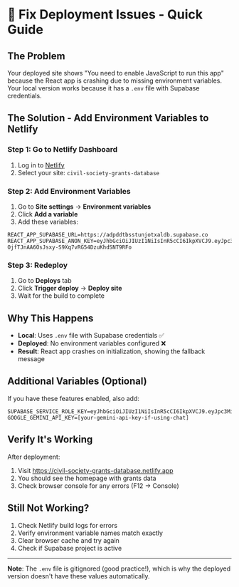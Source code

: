 # 🚨 Fix Deployment Issues - Quick Guide

## The Problem
Your deployed site shows "You need to enable JavaScript to run this app" because the React app is crashing due to missing environment variables. Your local version works because it has a `.env` file with Supabase credentials.

## The Solution - Add Environment Variables to Netlify

### Step 1: Go to Netlify Dashboard
1. Log in to [Netlify](https://app.netlify.com)
2. Select your site: `civil-society-grants-database`

### Step 2: Add Environment Variables
1. Go to **Site settings** → **Environment variables**
2. Click **Add a variable**
3. Add these variables:

```
REACT_APP_SUPABASE_URL=https://adpddtbsstunjotxaldb.supabase.co
REACT_APP_SUPABASE_ANON_KEY=eyJhbGciOiJIUzI1NiIsInR5cCI6IkpXVCJ9.eyJpc3MiOiJzdXBhYmFzZSIsInJlZiI6ImFkcGRkdGJzc3R1bmpvdHhhbGRiIiwicm9sZSI6ImFub24iLCJpYXQiOjE3NDA1MjQ0MjYsImV4cCI6MjA1NjEwMDQyNn0.pRi-OjfTJnAA6OsJsxy-S9Xq7vRG54DzuKhdSNT9RFo
```

### Step 3: Redeploy
1. Go to **Deploys** tab
2. Click **Trigger deploy** → **Deploy site**
3. Wait for the build to complete

## Why This Happens
- **Local**: Uses `.env` file with Supabase credentials ✅
- **Deployed**: No environment variables configured ❌
- **Result**: React app crashes on initialization, showing the fallback message

## Additional Variables (Optional)
If you have these features enabled, also add:
```
SUPABASE_SERVICE_ROLE_KEY=eyJhbGciOiJIUzI1NiIsInR5cCI6IkpXVCJ9.eyJpc3MiOiJzdXBhYmFzZSIsInJlZiI6ImFkcGRkdGJzc3R1bmpvdHhhbGRiIiwicm9sZSI6InNlcnZpY2Vfcm9sZSIsImlhdCI6MTc0MDUyNDQyNiwiZXhwIjoyMDU2MTAwNDI2fQ.mXdJdUGX0t1E5Xj_pQkf7LIJlGCMR9qhMgH3v6oP1pM
GOOGLE_GEMINI_API_KEY=[your-gemini-api-key-if-using-chat]
```

## Verify It's Working
After deployment:
1. Visit https://civil-society-grants-database.netlify.app
2. You should see the homepage with grants data
3. Check browser console for any errors (F12 → Console)

## Still Not Working?
1. Check Netlify build logs for errors
2. Verify environment variable names match exactly
3. Clear browser cache and try again
4. Check if Supabase project is active

---

**Note**: The `.env` file is gitignored (good practice!), which is why the deployed version doesn't have these values automatically.